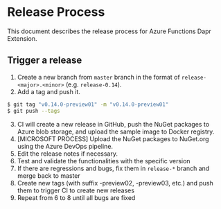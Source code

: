 # Release Process

This document describes the release process for Azure Functions Dapr Extension.

## Trigger a release

1. Create a new branch from `master` branch in the format of `release-<major>.<minor>` (e.g. `release-0.14`).
2. Add a tag and push it.
```bash
$ git tag "v0.14.0-preview01" -m "v0.14.0-preview01"
$ git push --tags
```
3. CI will create a new release in GitHub, push the NuGet packages to Azure blob storage, and upload the sample image to Docker registry.
4. [MICROSOFT PROCESS] Upload the NuGet packages to NuGet.org using the Azure DevOps pipeline.
5. Edit the release notes if necessary.
6. Test and validate the functionalities with the specific version
7. If there are regressions and bugs, fix them in `release-*` branch and merge back to master
8. Create new tags (with suffix -preview02, -preview03, etc.) and push them to trigger CI to create new releases
9. Repeat from 6 to 8 until all bugs are fixed